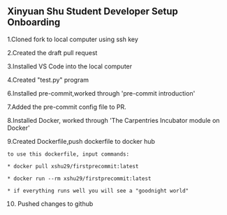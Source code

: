 ## Xinyuan Shu Student Developer Setup Onboarding

1.Cloned fork to local computer using ssh key

2.Created the draft pull request

3.Installed VS Code into the local computer

4.Created "test.py" program

6.Installed pre-commit,worked through 'pre-commit introduction'

7.Added the pre-commit config file to PR.

8.Installed Docker, worked through 'The Carpentries Incubator module on Docker'

9.Created Dockerfile,push dockerfile to docker hub

    to use this dockerfile, input commands: 

    * docker pull xshu29/firstprecommit:latest
    
    * docker run --rm xshu29/firstprecommit:latest
    
    * if everything runs well you will see a "goodnight world"
    
10. Pushed changes to github
